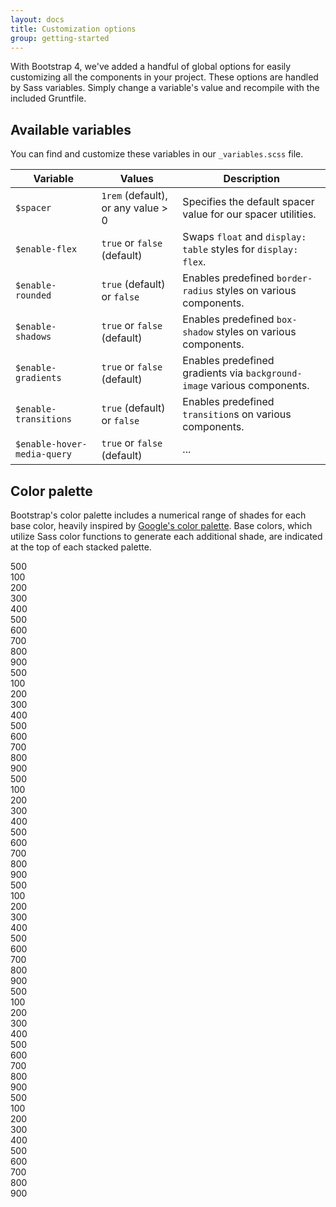 ```yaml
---
layout: docs
title: Customization options
group: getting-started
---
```


With Bootstrap 4, we've added a handful of global options for easily customizing all the components in your project. These options are handled by Sass variables. Simply change a variable's value and recompile with the included Gruntfile.

## Available variables

You can find and customize these variables in our `_variables.scss` file.

| Variable                    | Values                             | Description                                                             |
| --------------------------- | ---------------------------------- | ----------------------------------------------------------------------- |
| `$spacer`                   | `1rem` (default), or any value > 0 | Specifies the default spacer value for our spacer utilities.            |
| `$enable-flex`              | `true` or `false` (default)        | Swaps `float` and `display: table` styles for `display: flex`.          |
| `$enable-rounded`           | `true` (default) or `false`        | Enables predefined `border-radius` styles on various components.        |
| `$enable-shadows`           | `true` or `false` (default)        | Enables predefined `box-shadow` styles on various components.           |
| `$enable-gradients`         | `true` or `false` (default)        | Enables predefined gradients via `background-image` various components. |
| `$enable-transitions`       | `true` (default) or `false`        | Enables predefined `transition`s on various components.                 |
| `$enable-hover-media-query` | `true` or `false` (default)        | ...                                                                     |

## Color palette

Bootstrap's color palette includes a numerical range of shades for each base color, heavily inspired by [Google's color palette](https://www.google.com/design/spec/style/color.html#color-color-palette). Base colors, which utilize Sass color functions to generate each additional shade, are indicated at the top of each stacked palette.

<div class="row">
  <div class="col-sm-6 col-md-4 color-palette">
    <div class="color-slab color-slab-base foreground-500">500</div>
    <div class="color-slab foreground-100">100</div>
    <div class="color-slab foreground-200">200</div>
    <div class="color-slab foreground-300">300</div>
    <div class="color-slab foreground-400">400</div>
    <div class="color-slab foreground-500">500</div>
    <div class="color-slab foreground-600">600</div>
    <div class="color-slab foreground-700">700</div>
    <div class="color-slab foreground-800">800</div>
    <div class="color-slab foreground-900">900</div>
  </div>
  <div class="col-sm-6 col-md-4 color-palette">
    <div class="color-slab color-slab-base primary-500">
      500
    </div>
    <div class="color-slab primary-100">100</div>
    <div class="color-slab primary-200">200</div>
    <div class="color-slab primary-300">300</div>
    <div class="color-slab primary-400">400</div>
    <div class="color-slab primary-500">500</div>
    <div class="color-slab primary-600">600</div>
    <div class="color-slab primary-700">700</div>
    <div class="color-slab primary-800">800</div>
    <div class="color-slab primary-900">900</div>
  </div>
  <div class="col-sm-6 col-md-4 color-palette">
    <div class="color-slab color-slab-base success-500">500</div>
    <div class="color-slab success-100">100</div>
    <div class="color-slab success-200">200</div>
    <div class="color-slab success-300">300</div>
    <div class="color-slab success-400">400</div>
    <div class="color-slab success-500">500</div>
    <div class="color-slab success-600">600</div>
    <div class="color-slab success-700">700</div>
    <div class="color-slab success-800">800</div>
    <div class="color-slab success-900">900</div>
  </div>
  <div class="col-sm-6 col-md-4 color-palette">
    <div class="color-slab color-slab-base info-500">500</div>
    <div class="color-slab info-100">100</div>
    <div class="color-slab info-200">200</div>
    <div class="color-slab info-300">300</div>
    <div class="color-slab info-400">400</div>
    <div class="color-slab info-500">500</div>
    <div class="color-slab info-600">600</div>
    <div class="color-slab info-700">700</div>
    <div class="color-slab info-800">800</div>
    <div class="color-slab info-900">900</div>
  </div>
  <div class="col-sm-6 col-md-4 color-palette">
    <div class="color-slab color-slab-base warning-500">500</div>
    <div class="color-slab warning-100">100</div>
    <div class="color-slab warning-200">200</div>
    <div class="color-slab warning-300">300</div>
    <div class="color-slab warning-400">400</div>
    <div class="color-slab warning-500">500</div>
    <div class="color-slab warning-600">600</div>
    <div class="color-slab warning-700">700</div>
    <div class="color-slab warning-800">800</div>
    <div class="color-slab warning-900">900</div>
  </div>
  <div class="col-sm-6 col-md-4 color-palette">
    <div class="color-slab color-slab-base danger-500">500</div>
    <div class="color-slab danger-100">100</div>
    <div class="color-slab danger-200">200</div>
    <div class="color-slab danger-300">300</div>
    <div class="color-slab danger-400">400</div>
    <div class="color-slab danger-500">500</div>
    <div class="color-slab danger-600">600</div>
    <div class="color-slab danger-700">700</div>
    <div class="color-slab danger-800">800</div>
    <div class="color-slab danger-900">900</div>
  </div>
</div>
